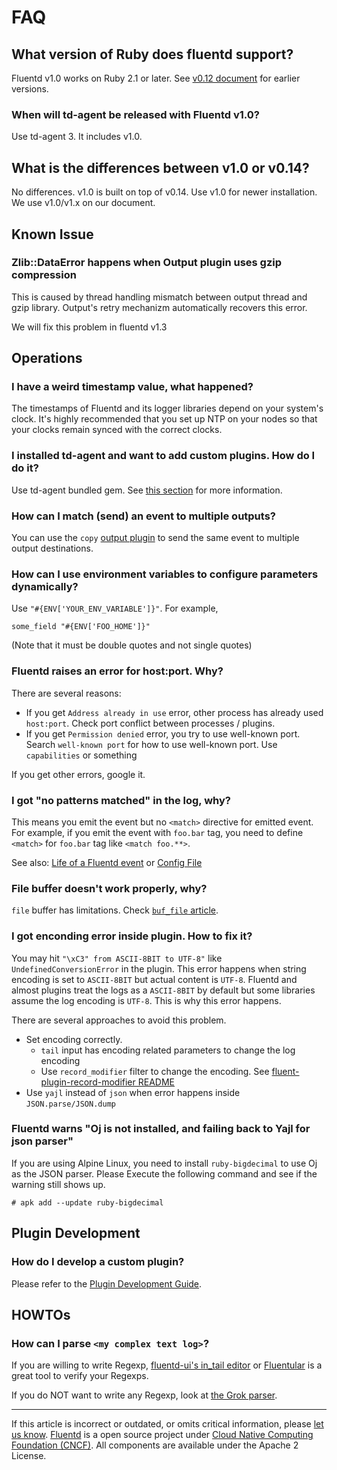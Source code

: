 # FAQ


## What version of Ruby does fluentd support?

Fluentd v1.0 works on Ruby 2.1 or later. See [v0.12 document](/v0.12/articles/faq.md/#what-version-of-ruby-does-fluentd-support)
for earlier versions.


### When will td-agent be released with Fluentd v1.0?

Use td-agent 3. It includes v1.0.


## What is the differences between v1.0 or v0.14?

No differences. v1.0 is built on top of v0.14. Use v1.0 for newer
installation. We use v1.0/v1.x on our document.


## Known Issue


### Zlib::DataError happens when Output plugin uses gzip compression

This is caused by thread handling mismatch between output thread and
gzip library. Output's retry mechanizm automatically recovers this
error.

We will fix this problem in fluentd v1.3


## Operations


### I have a weird timestamp value, what happened?

The timestamps of Fluentd and its logger libraries depend on your
system's clock. It's highly recommended that you set up NTP on your
nodes so that your clocks remain synced with the correct clocks.


### I installed td-agent and want to add custom plugins. How do I do it?

Use td-agent bundled gem. See [this
section](/articles/plugin-management.md/#if-using-td-agent,-use-/usr/sbin/td-agent-gem)
for more information.


### How can I match (send) an event to multiple outputs?

You can use the `copy` [output plugin](/articles/out_copy.md) to send the
same event to multiple output destinations.


### How can I use environment variables to configure parameters dynamically?

Use `"#{ENV['YOUR_ENV_VARIABLE']}"`. For example,

``` {.CodeRay}
some_field "#{ENV['FOO_HOME']}"
```

(Note that it must be double quotes and not single quotes)


### Fluentd raises an error for host:port. Why?

There are several reasons:

-   If you get `Address already in use` error, other process has already
    used `host:port`. Check port conflict between processes / plugins.
-   If you get `Permission denied` error, you try to use well-known
    port. Search `well-known port` for how to use well-known port. Use
    `capabilities` or something

If you get other errors, google it.


### I got "no patterns matched" in the log, why?

This means you emit the event but no `<match>` directive for emitted
event. For example, if you emit the event with `foo.bar` tag, you need
to define `<match>` for `foo.bar` tag like `<match foo.**>`.

See also: [Life of a Fluentd event](/articles/life-of-a-fluentd-event.md) or [Config File](/articles/config-file.md)


### File buffer doesn't work properly, why?

`file` buffer has limitations. Check [`buf_file`
article](buf_file#limitation).


### I got enconding error inside plugin. How to fix it?

You may hit `"\xC3" from ASCII-8BIT to UTF-8"` like
`UndefinedConversionError` in the plugin. This error happens when string
encoding is set to `ASCII-8BIT` but actual content is `UTF-8`. Fluentd
and almost plugins treat the logs as a `ASCII-8BIT` by default but some
libraries assume the log encoding is `UTF-8`. This is why this error
happens.

There are several approaches to avoid this problem.

-   Set encoding correctly.
    -   `tail` input has encoding related parameters to change the log
        encoding
    -   Use `record_modifier` filter to change the encoding. See
        [fluent-plugin-record-modifier
        README](https://github.com/repeatedly/fluent-plugin-record-modifier#char_encoding)
-   Use `yajl` instead of `json` when error happens inside
    `JSON.parse/JSON.dump`


### Fluentd warns "Oj is not installed, and failing back to Yajl for json parser"

If you are using Alpine Linux, you need to install `ruby-bigdecimal` to
use Oj as the JSON parser. Please Execute the following command and see
if the warning still shows up.

``` {.CodeRay}
# apk add --update ruby-bigdecimal
```


## Plugin Development


### How do I develop a custom plugin?

Please refer to the [Plugin Development Guide](http://docs.fluentd.org/articles/plugin-development).


## HOWTOs

### How can I parse `<my complex text log>`?

If you are willing to write Regexp, [fluentd-ui's in\_tail
editor](/articles/fluentd-ui#intail-setting) or
[Fluentular](http://fluentular.herokuapp.com) is a great tool to verify
your Regexps.

If you do NOT want to write any Regexp, look at [the Grok parser](https://github.com/kiyoto/fluent-plugin-grok-parser).


------------------------------------------------------------------------

If this article is incorrect or outdated, or omits critical information, please [let us know](https://github.com/fluent/fluentd-docs/issues?state=open).
[Fluentd](http://www.fluentd.org/) is a open source project under [Cloud Native Computing Foundation (CNCF)](https://cncf.io/). All components are available under the Apache 2 License.

